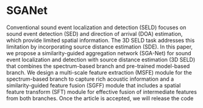 # SGANet
Conventional sound event localization and detection (SELD)
focuses on sound event detection (SED) and direction of
arrival (DOA) estimation, which provide limited spatial information. The 3D SELD task addresses this limitation by
incorporating source distance estimation (SDE). In this paper, we propose a similarity-guided aggregation network
(SGA-Net) for sound event localization and detection with
source distance estimation (3D SELD) that combines the
spectrum-based branch and pre-trained model-based branch.
We design a multi-scale feature extraction (MSFE) module for the spectrum-based branch to capture rich acoustic
information and a similarity-guided feature fusion (SGFF)
module that includes a spatial feature transform (SFT) module for effective fusion of intermediate features from both
branches.
Once the article is accepted, we will release the code
